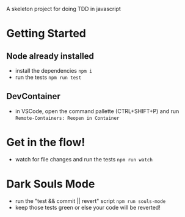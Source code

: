 A skeleton project for doing TDD in javascript

# Getting Started

## Node already installed

* install the dependencies `npm i`
* run the tests `npm run test`

## DevContainer

* in VSCode, open the command pallette (CTRL+SHIFT+P) and run `Remote-Containers: Reopen in Container`

# Get in the flow!

* watch for file changes and run the tests `npm run watch`

# Dark Souls Mode

* run the "test && commit || revert" script `npm run souls-mode`
* keep those tests green or else your code will be reverted!
